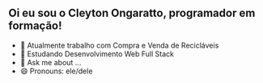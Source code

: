 ## Oi eu sou o Cleyton Ongaratto, programador em formação!

- 🔭 Atualmente trabalho com Compra e Venda de Recicláveis
- 🌱 Estudando Desenvolvimento Web Full Stack
- 💬 Ask me about ...
- 😄 Pronouns: ele/dele
